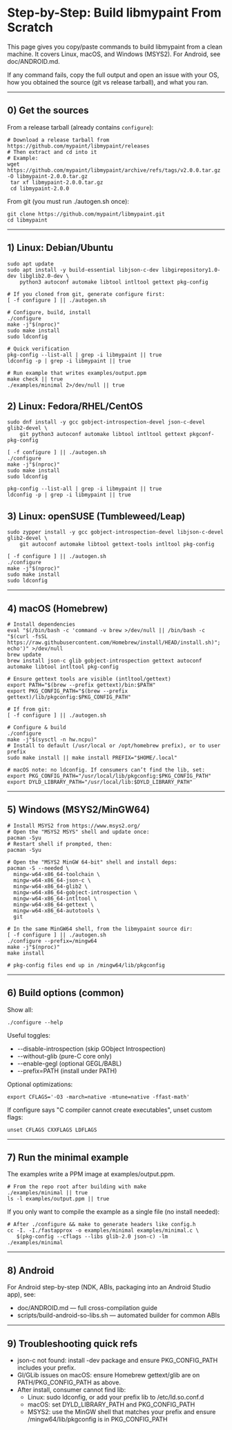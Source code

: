 # Step-by-Step: Build libmypaint From Scratch

This page gives you copy/paste commands to build libmypaint from a clean machine. It covers Linux, macOS, and Windows (MSYS2). For Android, see doc/ANDROID.md.

If any command fails, copy the full output and open an issue with your OS, how you obtained the source (git vs release tarball), and what you ran.

---

## 0) Get the sources

From a release tarball (already contains `configure`):
```
# Download a release tarball from https://github.com/mypaint/libmypaint/releases
# Then extract and cd into it
# Example:
wget https://github.com/mypaint/libmypaint/archive/refs/tags/v2.0.0.tar.gz -O libmypaint-2.0.0.tar.gz
 tar xf libmypaint-2.0.0.tar.gz
 cd libmypaint-2.0.0
```

From git (you must run ./autogen.sh once):
```
git clone https://github.com/mypaint/libmypaint.git
cd libmypaint
```

---

## 1) Linux: Debian/Ubuntu
```
sudo apt update
sudo apt install -y build-essential libjson-c-dev libgirepository1.0-dev libglib2.0-dev \
    python3 autoconf automake libtool intltool gettext pkg-config

# If you cloned from git, generate configure first:
[ -f configure ] || ./autogen.sh

# Configure, build, install
./configure
make -j"$(nproc)"
sudo make install
sudo ldconfig

# Quick verification
pkg-config --list-all | grep -i libmypaint || true
ldconfig -p | grep -i libmypaint || true

# Run example that writes examples/output.ppm
make check || true
./examples/minimal 2>/dev/null || true
```

## 2) Linux: Fedora/RHEL/CentOS
```
sudo dnf install -y gcc gobject-introspection-devel json-c-devel glib2-devel \
    git python3 autoconf automake libtool intltool gettext pkgconf-pkg-config

[ -f configure ] || ./autogen.sh
./configure
make -j"$(nproc)"
sudo make install
sudo ldconfig

pkg-config --list-all | grep -i libmypaint || true
ldconfig -p | grep -i libmypaint || true
```

## 3) Linux: openSUSE (Tumbleweed/Leap)
```
sudo zypper install -y gcc gobject-introspection-devel libjson-c-devel glib2-devel \
    git autoconf automake libtool gettext-tools intltool pkg-config

[ -f configure ] || ./autogen.sh
./configure
make -j"$(nproc)"
sudo make install
sudo ldconfig
```

---

## 4) macOS (Homebrew)
```
# Install dependencies
eval "$(/bin/bash -c 'command -v brew >/dev/null || /bin/bash -c "$(curl -fsSL https://raw.githubusercontent.com/Homebrew/install/HEAD/install.sh)"; echo')" >/dev/null
brew update
brew install json-c glib gobject-introspection gettext autoconf automake libtool intltool pkg-config

# Ensure gettext tools are visible (intltool/gettext)
export PATH="$(brew --prefix gettext)/bin:$PATH"
export PKG_CONFIG_PATH="$(brew --prefix gettext)/lib/pkgconfig:$PKG_CONFIG_PATH"

# If from git:
[ -f configure ] || ./autogen.sh

# Configure & build
./configure
make -j"$(sysctl -n hw.ncpu)"
# Install to default (/usr/local or /opt/homebrew prefix), or to user prefix
sudo make install || make install PREFIX="$HOME/.local"

# macOS note: no ldconfig. If consumers can’t find the lib, set:
export PKG_CONFIG_PATH="/usr/local/lib/pkgconfig:$PKG_CONFIG_PATH"
export DYLD_LIBRARY_PATH="/usr/local/lib:$DYLD_LIBRARY_PATH"
```

---

## 5) Windows (MSYS2/MinGW64)
```
# Install MSYS2 from https://www.msys2.org/
# Open the "MSYS2 MSYS" shell and update once:
pacman -Syu
# Restart shell if prompted, then:
pacman -Syu

# Open the "MSYS2 MinGW 64-bit" shell and install deps:
pacman -S --needed \
  mingw-w64-x86_64-toolchain \
  mingw-w64-x86_64-json-c \
  mingw-w64-x86_64-glib2 \
  mingw-w64-x86_64-gobject-introspection \
  mingw-w64-x86_64-intltool \
  mingw-w64-x86_64-gettext \
  mingw-w64-x86_64-autotools \
  git

# In the same MinGW64 shell, from the libmypaint source dir:
[ -f configure ] || ./autogen.sh
./configure --prefix=/mingw64
make -j"$(nproc)"
make install

# pkg-config files end up in /mingw64/lib/pkgconfig
```

---

## 6) Build options (common)
Show all:
```
./configure --help
```
Useful toggles:
- --disable-introspection  (skip GObject Introspection)
- --without-glib           (pure-C core only)
- --enable-gegl            (optional GEGL/BABL)
- --prefix=PATH            (install under PATH)

Optional optimizations:
```
export CFLAGS='-O3 -march=native -mtune=native -ffast-math'
```
If configure says "C compiler cannot create executables", unset custom flags:
```
unset CFLAGS CXXFLAGS LDFLAGS
```

---

## 7) Run the minimal example
The examples write a PPM image at examples/output.ppm.
```
# From the repo root after building with make
./examples/minimal || true
ls -l examples/output.ppm || true
```
If you only want to compile the example as a single file (no install needed):
```
# After ./configure && make to generate headers like config.h
cc -I. -I./fastapprox -o examples/minimal examples/minimal.c \
   $(pkg-config --cflags --libs glib-2.0 json-c) -lm
./examples/minimal
```

---

## 8) Android
For Android step-by-step (NDK, ABIs, packaging into an Android Studio app), see:
- doc/ANDROID.md — full cross-compilation guide
- scripts/build-android-so-libs.sh — automated builder for common ABIs

---

## 9) Troubleshooting quick refs
- json-c not found: install -dev package and ensure PKG_CONFIG_PATH includes your prefix.
- GI/GLib issues on macOS: ensure Homebrew gettext/glib are on PATH/PKG_CONFIG_PATH as above.
- After install, consumer cannot find lib:
  - Linux: sudo ldconfig, or add your prefix lib to /etc/ld.so.conf.d
  - macOS: set DYLD_LIBRARY_PATH and PKG_CONFIG_PATH
  - MSYS2: use the MinGW shell that matches your prefix and ensure /mingw64/lib/pkgconfig is in PKG_CONFIG_PATH
